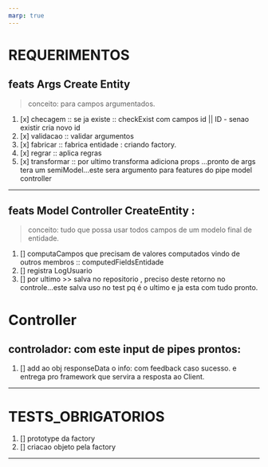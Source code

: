 ```yaml
---
marp: true
---
```

# REQUERIMENTOS

## feats Args Create Entity
> conceito: para campos argumentados.

1. [x] checagem ::  se ja existe :: checkExist com campos id || ID - senao existir cria novo id
1. [x] validacao :: validar argumentos
1. [x] fabricar :: fabrica entidade : criando factory.
1. [x] regrar :: aplica regras
1. [x] transformar :: por ultimo transforma adiciona props ...pronto de args tera um semiModel...este sera argumento para features do pipe model controller


---

## feats Model Controller CreateEntity :

> conceito: tudo que possa usar todos campos de um modelo final de entidade.

1. [] computaCampos que precisam de valores computados vindo de outros membros :: computedFieldsEntidade
1. [] registra LogUsuario
1. [] por ultimo >> salva no repositorio , preciso deste retorno no controle...este salva uso no test pq é o ultimo e ja esta com tudo pronto.

# Controller

## controlador: com este input de pipes prontos:

1. [] add ao obj responseData o info: com feedback caso sucesso. e entrega pro framework que servira a resposta ao Client.

---

# TESTS_OBRIGATORIOS
1. [] prototype da factory
1. [] criacao objeto pela factory

---


